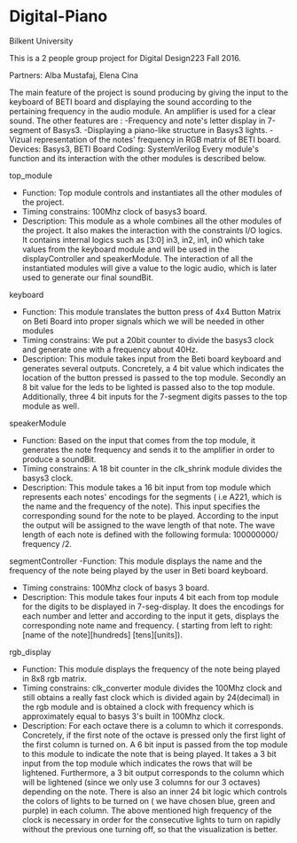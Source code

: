 # Digital-Piano
Bilkent University

This is a 2 people group project for Digital Design223 Fall 2016.

Partners: Alba Mustafaj, Elena Cina

The main feature of the project is sound producing by giving the input to the keyboard
of BETI board and displaying the sound according to the pertaining frequency in the 
audio module. An amplifier is used for a clear sound. The other features are :
  -Frequency  and note's letter display in 7-segment of Basys3.
  -Displaying a piano-like structure in Basys3 lights.
  -Vizual representation of the notes' frequency in RGB matrix of BETI board.
Devices: Basys3, BETI Board
Coding: SystemVerilog
Every module's function and its interaction with the other modules is described below.

top_module
- Function: Top module controls and instantiates all the other modules of the project.
- Timing constrains: 100Mhz clock of basys3 board.
- Description: This module as a whole combines all the other modules of the project. 
  It also makes the interaction with the constraints I/O logics. It contains internal
  logics such as [3:0] in3, in2, in1, in0 which take values from the keyboard module and
  will be used in the displayController and speakerModule. The interaction of all the 
  instantiated modules will give a value to the logic audio, which is later used to generate 
  our final soundBit.

keyboard
- Function: This module translates the button press of 4x4 Button Matrix 
  on Beti Board into proper signals which we will be needed in other modules
- Timing constrains: We put a 20bit counter to divide the basys3 clock and
  generate one with a frequency about 40Hz.
- Description: This module takes input from the Beti board keyboard and generates
  several outputs. Concretely, a 4 bit value which indicates the location of the button
  pressed is passed to the top module. Secondly an 8 bit value for the leds to be
  lighted is passed also to the top module. Additionally, three 4 bit inputs for the 
  7-segment digits passes to the top module as well.

speakerModule
- Function: Based on the input that comes from the top module, it generates the 
  note frequency and sends it to the amplifier in order to produce a soundBit.
- Timing constrains: A 18 bit counter in the clk_shrink module divides the basys3 clock.
- Description: This module takes a 16 bit input from top module which represents each notes' 
  encodings for the segments ( i.e A221, which is the name and the frequency of the note). 
  This input specifies the corresponding sound for the note to be played. According to the input
  the output will be assigned to the wave length of that note. The wave length of each note is 
  defined with the following formula: 100000000/ frequency /2.

segmentController
-Function: This module displays the name and the frequency of the note being played by the user 
  in Beti board keyboard.
- Timing constrains: 100Mhz clock of basys 3 board.
- Description: This module takes four inputs 4 bit each from top module for the digits to be displayed
   in 7-seg-display. It does the encodings for each number and letter and according to the input it gets, 
  displays the corresponding note name and frequency. ( starting from left to right: 
  [name of the note][hundreds] [tens][units]).

rgb_display
- Function: This module displays the frequency of the note being played in 8x8 rgb matrix.
- Timing constrains: clk_converter module divides the 100Mhz clock and still obtains a really fast clock
   which is divided again by 24(decimal) in the rgb module and is obtained a clock with frequency which 
  is approximately equal to basys 3's built in 100Mhz clock.
- Description: For each octave there is a column to which it corresponds. Concretely, if the first note
  of the octave is pressed only the first light of the first column is turned on. A 6 bit input is passed
  from the top module to this module to indicate the note that is being played. It takes a 3 bit input from 
  the top module which indicates the rows that will be lightened. Furthermore, a 3 bit output corresponds to 
  the column which will be lightened (since we only use 3 columns for our 3 octaves) depending on the note. 
  There is also an inner 24 bit logic which controls the colors of lights to be turned on ( we have chosen blue,
  green and purple) in each column. The above mentioned high frequency of the clock is necessary in order for the
  consecutive lights to turn on rapidly without the previous one turning off, so that the visualization is better.
